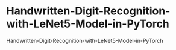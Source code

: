 # Handwritten-Digit-Recognition-with-LeNet5-Model-in-PyTorch
Handwritten-Digit-Recognition-with-LeNet5-Model-in-PyTorch


